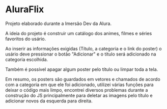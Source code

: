 # AluraFlix
Projeto elaborado durante a Imersão Dev da Alura.

A ideia do projeto é construir um catálogo dos animes, filmes e séries favoritos do usário.

Ao inserir as informações exigidas (Título, a categoria e o link do poster) o usário deve pressionar o botão "Adicionar" e o título será adicionado na categoria escolhida.

Também é possível apagar algum poster pelo título ou limpar toda a tela.

Em resumo, os posters são guardados em vetores e chamados de acordo com a categoria em que ele foi adicionado, utilizei várias funções para deixar o código mais limpo, encontrei diversos problemas durante a construção do JS
principalmente para deletar as imagens pelo título e adicionar novos da esquerda para direita.
